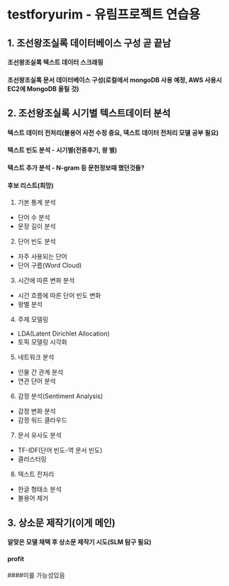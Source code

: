 # testforyurim - 유림프로젝트 연습용




## 1. 조선왕조실록 데이터베이스 구성 곧 끝남

#### 조선왕조실록 텍스트 데이터 스크래핑

#### 조선왕조실록 문서 데이터베이스 구성(로컬에서 mongoDB 사용 예정, AWS 사용시 EC2에 MongoDB 올릴 것)

## 2. 조선왕조실록 시기별 텍스트데이터 분석

#### 텍스트 데이터 전처리(불용어 사전 수정 중요, 덱스트 데이터 전처리 모델 공부 필요)

#### 텍스트 빈도 분석 - 시기별(전중후기, 왕 별)

#### 텍스트 추가 분석 - N-gram 등 문헌정보때 했던것들?

#### 후보 리스트(희망)

1. 기본 통계 분석
* 단어 수 분석
* 문장 길이 분석
2. 단어 빈도 분석
* 자주 사용되는 단어
* 단어 구름(Word Cloud)
3. 시간에 따른 변화 분석
* 시간 흐름에 따른 단어 빈도 변화
* 왕별 분석
4. 주제 모델링
* LDA(Latent Dirichlet Allocation)
* 토픽 모델링 시각화
5. 네트워크 분석
* 인물 간 관계 분석
* 연관 단어 분석
6. 감정 분석(Sentiment Analysis)
* 감정 변화 분석
* 감정 워드 클라우드
7. 문서 유사도 분석
* TF-IDF(단어 빈도-역 문서 빈도)
* 클러스터링
8. 텍스트 전처리
* 한글 형태소 분석
* 불용어 제거


## 3. 상소문 제작기(이게 메인)

#### 알맞은 모델 채택 후 상소문 제작기 시도(SLM 탐구 필요)

#### profit


####미룰 가능성있음
